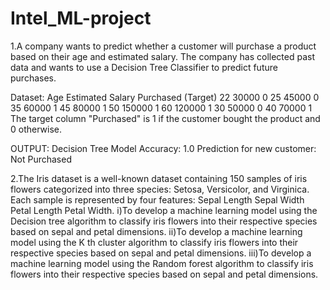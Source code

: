 # Intel_ML-project
1.A company wants to predict whether a customer will purchase a product based on their age and estimated salary. The company has collected past data and wants to use a Decision Tree Classifier to predict future purchases.

Dataset:
Age	Estimated Salary	Purchased (Target)
22	30000	              0
25	45000	              0
35	60000	              1
45	80000	              1
50	150000	            1
60	120000	            1
30	50000	              0
40	70000	              1
The target column "Purchased" is 1 if the customer bought the product and 0 otherwise.


OUTPUT:
Decision Tree Model Accuracy: 1.0
Prediction for new customer: Not Purchased


2.The Iris dataset is a well-known dataset containing 150 samples of iris flowers categorized into three species: Setosa, Versicolor, and Virginica. Each sample is represented by four features:
Sepal Length
Sepal Width
Petal Length
Petal Width.
i)To develop a machine learning model using the Decision tree algorithm to classify iris flowers into their respective species based on sepal and petal dimensions.
ii)To develop a machine learning model using the K th cluster algorithm to classify iris flowers into their respective species based on sepal and petal dimensions.
iii)To develop a machine learning model using the Random forest algorithm to classify iris flowers into their respective species based on sepal and petal dimensions.

